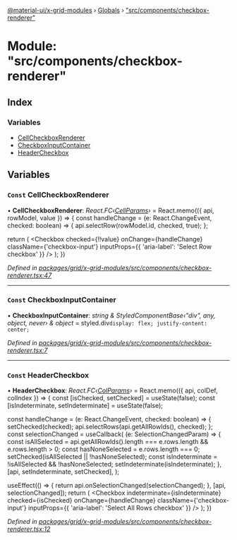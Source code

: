 [@material-ui/x-grid-modules](../README.md) › [Globals](../globals.md) › ["src/components/checkbox-renderer"](_src_components_checkbox_renderer_.md)

# Module: "src/components/checkbox-renderer"

## Index

### Variables

* [CellCheckboxRenderer](_src_components_checkbox_renderer_.md#const-cellcheckboxrenderer)
* [CheckboxInputContainer](_src_components_checkbox_renderer_.md#const-checkboxinputcontainer)
* [HeaderCheckbox](_src_components_checkbox_renderer_.md#const-headercheckbox)

## Variables

### `Const` CellCheckboxRenderer

• **CellCheckboxRenderer**: *React.FC‹[CellParams](../interfaces/_src_models_coldef_coldef_.cellparams.md)›* = React.memo(({ api, rowModel, value }) => {
  const handleChange = (e: React.ChangeEvent<HTMLInputElement>, checked: boolean) => {
    api.selectRow(rowModel.id, checked, true);
  };

  return (
    <CheckboxInputContainer>
      <Checkbox
        checked={!!value}
        onChange={handleChange}
        className={'checkbox-input'}
        inputProps={{ 'aria-label': 'Select Row checkbox' }}
      />
    </CheckboxInputContainer>
  );
})

*Defined in [packages/grid/x-grid-modules/src/components/checkbox-renderer.tsx:47](https://github.com/mui-org/material-ui-x/blob/02342a6/packages/grid/x-grid-modules/src/components/checkbox-renderer.tsx#L47)*

___

### `Const` CheckboxInputContainer

• **CheckboxInputContainer**: *string & StyledComponentBase‹"div", any, object, never› & object* = styled.div`
  display: flex;
  justify-content: center;
`

*Defined in [packages/grid/x-grid-modules/src/components/checkbox-renderer.tsx:7](https://github.com/mui-org/material-ui-x/blob/02342a6/packages/grid/x-grid-modules/src/components/checkbox-renderer.tsx#L7)*

___

### `Const` HeaderCheckbox

• **HeaderCheckbox**: *React.FC‹[ColParams](../interfaces/_src_models_coldef_coldef_.colparams.md)›* = React.memo(({ api, colDef, colIndex }) => {
  const [isChecked, setChecked] = useState(false);
  const [isIndeterminate, setIndeterminate] = useState(false);

  const handleChange = (e: React.ChangeEvent<HTMLInputElement>, checked: boolean) => {
    setChecked(checked);
    api.selectRows(api.getAllRowIds(), checked);
  };
  const selectionChanged = useCallback(
    (e: SelectionChangedParam) => {
      const isAllSelected = api.getAllRowIds().length === e.rows.length && e.rows.length > 0;
      const hasNoneSelected = e.rows.length === 0;
      setChecked(isAllSelected || !hasNoneSelected);
      const isIndeterminate = !isAllSelected && !hasNoneSelected;
      setIndeterminate(isIndeterminate);
    },
    [api, setIndeterminate, setChecked],
  );

  useEffect(() => {
    return api.onSelectionChanged(selectionChanged);
  }, [api, selectionChanged]);
  return (
    <CheckboxInputContainer>
      <Checkbox
        indeterminate={isIndeterminate}
        checked={isChecked}
        onChange={handleChange}
        className={'checkbox-input'}
        inputProps={{ 'aria-label': 'Select All Rows checkbox' }}
      />
    </CheckboxInputContainer>
  );
})

*Defined in [packages/grid/x-grid-modules/src/components/checkbox-renderer.tsx:12](https://github.com/mui-org/material-ui-x/blob/02342a6/packages/grid/x-grid-modules/src/components/checkbox-renderer.tsx#L12)*
